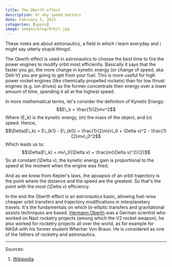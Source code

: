 ```yaml
---
title: The Oberth effect
description: Or why speed matters
date: February 5, 2015
categories: [space]
image: images/blog/Orbit.jpg
---
```





 These notes are about astronautics, a field in which i learn everyday and i might say utterly stupid things!.
 

The Oberth effect is used in astronautics to choose the best time to fire the power engines to modify orbit most efficiently. Basically it says that the faster you go, the more change in kynetic energy (or change of speed, aka Delt-V) you are going to get from your fuel. This is more useful for high power rocket engines (like chemically propelled rockets) than for low thrust engines (e.g. ion drives) as the former concentrate their energy over a lower amount of time, spending it all
at the highest speed.

In more mathematical terms, let's consider the definition of Kynetic Energy:
$$E\_k = \frac{1}{2}mv^2$$
Where \(E\_k\) is the kynetic energy, \(m\) the mass of the object, and \(v\) speed. Hence,
$$\Delta(E\_k) = E\_{k1} - E\_{k0} = \frac{1}{2}m(v\_0 + \Delta v)^2 - \frac{1}{2}mv\_0^2$$
Which leads us to:
$$\Delta(E\_k) = mv\_0(\Delta v) + \frac{m(\Delta v)^2}{2}$$
So at constant \(\Delta v\), the kynetic energy gain is proportional to the speed at the moment when the engine was fired.

And as we know from Kepler's laws, the apoapsis of an orbit trajectory is the point where the distance and the speed are the greatest. So that's the point with the most \(\Delta v\) efficiency.

In the end the Oberth effect is an astronautics basic, allowing fuel-wise cheaper orbit transfers and trajectory modifications in interplanetary travels. It's the fundamentals on which bi-elliptic transfers and gravitational assists techniques are based. [Hermann Oberth](http://en.wikipedia.org/wiki/Hermann_Oberth) was a German scientist who worked on Nazi rocketry projects (among which the V2 rocket weapon), he also worked for rocketry projects all over the world, as for example for NASA with his former student Wherher Von Braun. He is considered as one of the fathers of rocketry and astronautics.

---

Sources:

1. [Wikipedia](http://en.wikipedia.org/wiki/Oberth_effect)